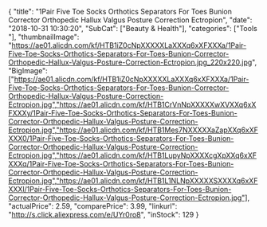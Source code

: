 {
	"title": "1Pair Five Toe Socks Orthotics Separators For Toes Bunion Corrector Orthopedic Hallux Valgus Posture Correction Ectropion",
	"date": "2018-10-31 10:30:20",
	"SubCat": ["Beauty & Health"],
	"categories": ["Tools "],
	"thumbnailImage": "https://ae01.alicdn.com/kf/HTB1iZ0cNpXXXXXLaXXXq6xXFXXXa/1Pair-Five-Toe-Socks-Orthotics-Separators-For-Toes-Bunion-Corrector-Orthopedic-Hallux-Valgus-Posture-Correction-Ectropion.jpg_220x220.jpg",
	"BigImage": ["https://ae01.alicdn.com/kf/HTB1iZ0cNpXXXXXLaXXXq6xXFXXXa/1Pair-Five-Toe-Socks-Orthotics-Separators-For-Toes-Bunion-Corrector-Orthopedic-Hallux-Valgus-Posture-Correction-Ectropion.jpg","https://ae01.alicdn.com/kf/HTB1CrVnNpXXXXXwXVXXq6xXFXXXy/1Pair-Five-Toe-Socks-Orthotics-Separators-For-Toes-Bunion-Corrector-Orthopedic-Hallux-Valgus-Posture-Correction-Ectropion.jpg","https://ae01.alicdn.com/kf/HTB1Mes7NXXXXXaZapXXq6xXFXXX0/1Pair-Five-Toe-Socks-Orthotics-Separators-For-Toes-Bunion-Corrector-Orthopedic-Hallux-Valgus-Posture-Correction-Ectropion.jpg","https://ae01.alicdn.com/kf/HTB1LupyNpXXXXcgXpXXq6xXFXXXq/1Pair-Five-Toe-Socks-Orthotics-Separators-For-Toes-Bunion-Corrector-Orthopedic-Hallux-Valgus-Posture-Correction-Ectropion.jpg","https://ae01.alicdn.com/kf/HTB1L1NLNpXXXXXSXXXXq6xXFXXXl/1Pair-Five-Toe-Socks-Orthotics-Separators-For-Toes-Bunion-Corrector-Orthopedic-Hallux-Valgus-Posture-Correction-Ectropion.jpg"],
	"actualPrice": 2.59,
	"comparePrice": 3.99,
	"linkurl": "http://s.click.aliexpress.com/e/UYr0ro8",
	"inStock": 129
}
